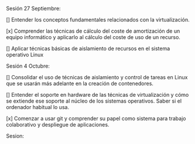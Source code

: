 Sesión 27 Septiembre:


[]    Entender los conceptos fundamentales relacionados con la virtualización.

[x]    Comprender las técnicas de cálculo del coste de amortización de un equipo informático y aplicarlo al cálculo del coste de uso de un recurso.

[]    Aplicar técnicas básicas de aislamiento de recursos en el sistema operativo Linux


Sesión 4 Octubre:

[] Consolidar el uso de técnicas de aislamiento y control de tareas en Linux que se usarán más adelante en la creación de contenedores.

[] Entender el soporte en hardware de las técnicas de virtualización y cómo se extiende ese soporte al núcleo de los sistemas operativos. Saber si el ordenador habitual lo usa.

[x] Comenzar a usar git y comprender su papel como sistema para trabajo colaborativo y despliegue de aplicaciones.




Sesion:

